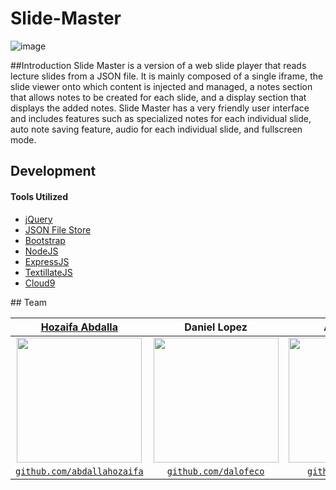 # Slide-Master
![image](https://cloud.githubusercontent.com/assets/10437615/15277277/2e59959a-1acd-11e6-9473-9778cf2c6c0b.gif)

##Introduction
Slide Master is a version of a web slide player that reads lecture slides from a JSON file. It is mainly composed of a single iframe, the slide viewer onto which content is injected and managed, a notes section that allows notes to be created for each slide, and a display section that displays the added notes. Slide Master has a very friendly user interface and includes features such as specialized notes for each individual slide, auto note saving feature, audio for each individual slide, and fullscreen mode. 

## Development 
#### Tools Utilized
<ul>
  <a href="https://jquery.com/"><li>jQuery</li></a>
  <a href="https://github.com/ArekSredzki/node-local-object-store"><li>JSON File Store</li></a>
  <a href="http://getbootstrap.com/"><li>Bootstrap</li></a>
  <a href="https://nodejs.org/en/"><li>NodeJS</li></a>
  <a href="http://expressjs.com/"><li>ExpressJS</li></a>
  <a href="http://textillate.js.org/?utm_content=bufferb4552&utm_source=buffer&utm_medium=twitter&utm_campaign=Buffer"><li>TextillateJS</li></a>
  <a href=""><li>Cloud9</li></a>
</ul>
## Team 

| <a href="http://hozaifaabdalla.com" target="_blank">**Hozaifa Abdalla**</a> | **Daniel Lopez** | **Alex Kiefer**</a> |
| :---: |:---:| :---:|
| <a href="http://hozaifaabdalla.com" target="_blank"><img src="https://cloud.githubusercontent.com/assets/10437615/14451031/7b62c078-0051-11e6-8f79-1cae306401b7.gif" width="200"></a>    | <img src="https://20160515t000455-dot-slidemaster-1297.appspot.com/img/team/Dan.jpg" width="200"> | <img src="https://20160515t000455-dot-slidemaster-1297.appspot.com/img/team/alex.jpg" height="200">  |
| <a href="http://github.com/abdallahozaifa" target="_blank">`github.com/abdallahozaifa`</a> | <a href="https://github.com/dalofeco" target="_blank">`github.com/dalofeco`</a> | <a href="https://github.com/alkief" target="_blank">`github.com/alkief`</a> |

